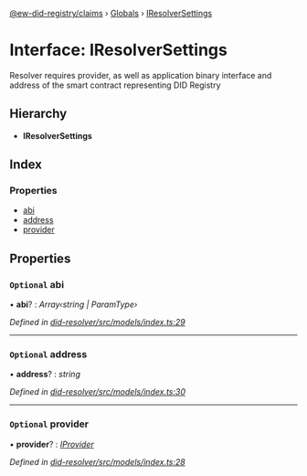 [@ew-did-registry/claims](../README.md) › [Globals](../globals.md) › [IResolverSettings](iresolversettings.md)

# Interface: IResolverSettings

Resolver requires provider, as well as application binary interface and
address of the smart contract representing DID Registry

## Hierarchy

* **IResolverSettings**

## Index

### Properties

* [abi](iresolversettings.md#optional-abi)
* [address](iresolversettings.md#optional-address)
* [provider](iresolversettings.md#optional-provider)

## Properties

### `Optional` abi

• **abi**? : *Array‹string | ParamType›*

*Defined in [did-resolver/src/models/index.ts:29](https://github.com/energywebfoundation/ew-did-registry/blob/dfdee88/packages/did-resolver/src/models/index.ts#L29)*

___

### `Optional` address

• **address**? : *string*

*Defined in [did-resolver/src/models/index.ts:30](https://github.com/energywebfoundation/ew-did-registry/blob/dfdee88/packages/did-resolver/src/models/index.ts#L30)*

___

### `Optional` provider

• **provider**? : *[IProvider](iprovider.md)*

*Defined in [did-resolver/src/models/index.ts:28](https://github.com/energywebfoundation/ew-did-registry/blob/dfdee88/packages/did-resolver/src/models/index.ts#L28)*
